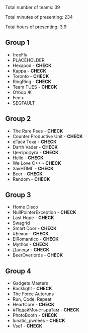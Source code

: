 Total number of teams: 39

Total minutes of presenting: 234

Total hours of presenting: 3.9

## Group 1

* freeFly
* PLACEHOLDER
* Hexapod - **CHECK**
* Kappa - **CHECK**
* Toronto - **CHECK**
* RingRing - **CHECK**
* Team TUES - **CHECK**
* Отбор Ж
* Fenix
* SEGFAULT

## Group 2

* The Rare Pees - **CHECK**
* Counter Productive Unit - **CHECK**
* еГаси Тока - **CHECK**
* Darth Vader - **CHECK**
* Центрофуга - **CHECK**
* Hello - **CHECK**
* We Love C++ - **CHECK**
* ХакНПМГ - **CHECK**
* Beer - **CHECK**
* Random - **CHECK**

## Group 3

* Home Disco
* NullPointerException - **CHECK**
* Last Hope - **CHECK**
* Swagrid
* Smart Door - **CHECK**
* #Бекон - **CHECK**
* ElRomantico - **CHECK**
* Mythos - **CHECK**
* Далеци - **CHECK**
* BeerOverlords - **CHECK**

## Group 4

* Gadgets Masters
* Backlight - **CHECK**
* The Force Autoruns
* Run, Code, Repeat
* HeartCore - **CHECK**
* #ПодайМонстъраТам - **CHECK**
* PhotoBooth - **CHECK**
* lunatic_pwnees - **CHECK**
* Vse1 - **CHECK**

